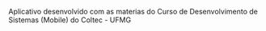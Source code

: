 Aplicativo desenvolvido com as materias do Curso de Desenvolvimento de Sistemas (Mobile) do Coltec - UFMG
